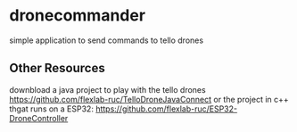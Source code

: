 # dronecommander
  simple application to send commands to tello drones
  
## Other Resources
downbload a java project to play with the tello drones https://github.com/flexlab-ruc/TelloDroneJavaConnect or the project in c++ thgat runs on a ESP32: https://github.com/flexlab-ruc/ESP32-DroneController
